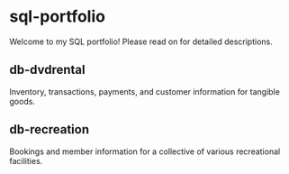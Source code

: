 # sql-portfolio
Welcome to my SQL portfolio! Please read on for detailed descriptions.

## db-dvdrental
Inventory, transactions, payments, and customer information for tangible goods.

## db-recreation
Bookings and member information for a collective of various recreational facilities.
